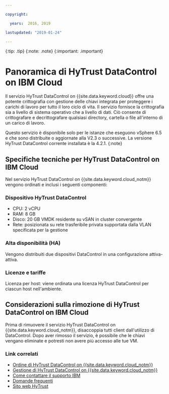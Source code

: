 ```yaml
---

copyright:

  years:  2016, 2019

lastupdated: "2019-01-24"

---
```


{:tip: .tip}
{:note: .note}
{:important: .important}

# Panoramica di HyTrust DataControl on IBM Cloud

Il servizio HyTrust DataControl on {{site.data.keyword.cloud}} offre una potente crittografia con gestione delle chiavi integrata per proteggere i carichi di lavoro per tutto il loro ciclo di vita. Il servizio fornisce la crittografia sia a livello di sistema operativo che a livello di dati. Ciò consente di crittografare e decrittografare qualsiasi directory, cartella o file all'interno di un carico di lavoro.

Questo servizio è disponibile solo per le istanze che eseguono vSphere 6.5 e che sono distribuite o aggiornate alla V2.3 o successive. La versione HyTrust DataControl corrente installata è la 4.2.1.
{:note}

## Specifiche tecniche per HyTrust DataControl on IBM Cloud

Nel servizio HyTrust DataControl on {{site.data.keyword.cloud_notm}} vengono ordinati e inclusi i seguenti componenti:

### Dispositivo HyTrust DataControl
* CPU: 2 vCPU
* RAM: 8 GB
* Disco: 20 GB VMDK residente su vSAN in cluster convergente
* Rete: posizionata su rete trasferibile privata supportata dalla VLAN specificata per la gestione

### Alta disponibilità (HA)
Vengono distribuiti due dispositivi DataControl in una configurazione attiva-attiva.

### Licenze e tariffe

Licenza per host: viene ordinata una licenza HyTrust DataControl per ciascun host nell'ambiente.

## Considerazioni sulla rimozione di HyTrust DataControl on IBM Cloud

Prima di rimuovere il servizio HyTrust DataControl on {{site.data.keyword.cloud_notm}}, disaccoppia tutti client dall'utilizzo di DataControl. Dopo aver rimosso il servizio, è possibile che le chiavi vengano eliminate e potresti non avere più accesso alle tue VM.

### Link correlati

* [Ordine di HyTrust DataControl on {{site.data.keyword.cloud_notm}}](/docs/services/vmwaresolutions/services/htdc_ordering.html)
* [Gestione di HyTrust DataControl on {{site.data.keyword.cloud_notm}}](/docs/services/vmwaresolutions/services/managinghtdc.html)
* [Come contattare il supporto IBM](/docs/services/vmwaresolutions/vmonic/trbl_support.html)
* [Domande frequenti](/docs/services/vmwaresolutions/vmonic/faq.html)
* [Sito web HyTrust](https://www.hytrust.com/)
